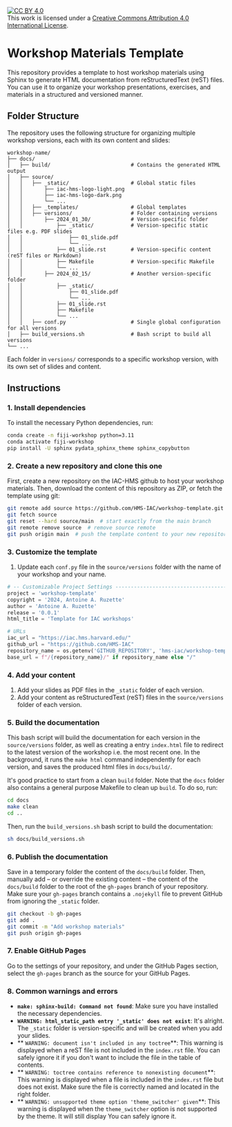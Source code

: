 [![CC BY 4.0][cc-by-shield]][cc-by]  
This work is licensed under a [Creative Commons Attribution 4.0 International License][cc-by].  

[cc-by]: http://creativecommons.org/licenses/by/4.0/  
[cc-by-shield]: https://img.shields.io/badge/License-CC%20BY%204.0-lightgrey.svg  

# Workshop Materials Template

This repository provides a template to host workshop materials using Sphinx to generate HTML documentation from reStructuredText (reST) files. You can use it to organize your workshop presentations, exercises, and materials in a structured and versioned manner.

## Folder Structure

The repository uses the following structure for organizing multiple workshop versions, each with its own content and slides:
    
```plaintext
workshop-name/
├── docs/
│   ├── build/                          # Contains the generated HTML output
│   ├── source/
│   │   ├── _static/                    # Global static files
│   │       ├── iac-hms-logo-light.png
│   │       ├── iac-hms-logo-dark.png
│   │       └── ...
│   │   ├── _templates/                 # Global templates
│   │   ├── versions/                   # Folder containing versions
│   │       ├── 2024_01_30/             # Version-specific folder
│   │           ├── _static/            # Version-specific static files e.g. PDF slides
│   │               ├── 01_slide.pdf
│   │               └── ...
│   │           ├── 01_slide.rst        # Version-specific content (reST files or Markdown)
│   │           ├── Makefile            # Version-specific Makefile
│   │           └── ...
│   │       ├── 2024_02_15/             # Another version-specific folder
│   │           ├── _static/
│   │               ├── 01_slide.pdf
│   │               └── ...
│   │           ├── 01_slide.rst
│   │           ├── Makefile
│   │           └── ...
│   │   ├── conf.py                     # Single global configuration for all versions
│   ├── build_versions.sh               # Bash script to build all versions
└── ...
```

Each folder in `versions/` corresponds to a specific workshop version, with its own set of slides and content.

## Instructions

### 1. Install dependencies

To install the necessary Python dependencies, run:

```bash
conda create -n fiji-workshop python=3.11
conda activate fiji-workshop
pip install -U sphinx pydata_sphinx_theme sphinx_copybutton
```

### 2. Create a new repository and clone this one

First, create a new repository on the IAC-HMS github to host your workshop materials. Then, download the content of this repository as ZIP, or fetch the template using git:

```bash
git remote add source https://github.com/HMS-IAC/workshop-template.git
git fetch source
git reset --hard source/main  # start exactly from the main branch
git remote remove source  # remove source remote
git push origin main  # push the template content to your new repository; only force the push for the first time
```

### 3. Customize the template

1. Update each `conf.py` file in the `source/versions` folder with the name of your workshop and your name.

```python
# -- Customizable Project Settings -------------------------------------------
project = 'workshop-template'
copyright = '2024, Antoine A. Ruzette'
author = 'Antoine A. Ruzette'
release = '0.0.1'
html_title = 'Template for IAC workshops'

# URLs
iac_url = "https://iac.hms.harvard.edu/"
github_url = "https://github.com/HMS-IAC"
repository_name = os.getenv('GITHUB_REPOSITORY', 'hms-iac/workshop-template').split('/')[-1]
base_url = f"/{repository_name}/" if repository_name else "/"
```

### 4. Add your content

1. Add your slides as PDF files in the `_static` folder of each version.
2. Add your content as reStructuredText (reST) files in the `source/versions` folder of each version.

### 5. Build the documentation

This bash script will build the documentation for each version in the `source/versions` folder, as well as creating a entry `index.html` file to redirect to the latest version of the workshop i.e. the most recent one. In the background, it runs the `make html` command independently for each version, and saves the produced html files in `docs/build/`.

It's good practice to start from a clean `build` folder. Note that the `docs` folder also contains a general purpose Makefile to clean up `build`. To do so, run:

```bash
cd docs
make clean
cd ..
```

Then, run the `build_versions.sh` bash script to build the documentation:

```bash
sh docs/build_versions.sh
```

### 6. Publish the documentation

Save in a temporary folder the content of the `docs/build` folder. Then, manually add – or override the existing content – the content of the `docs/build` folder to the root of the `gh-pages` branch of your repository. Make sure your `gh-pages` branch contains a `.nojekyll` file to prevent GitHub from ignoring the `_static` folder.

```bash
git checkout -b gh-pages
git add .
git commit -m "Add workshop materials"
git push origin gh-pages
```

### 7. Enable GitHub Pages

Go to the settings of your repository, and under the GitHub Pages section, select the `gh-pages` branch as the source for your GitHub Pages.

### 8. Common warnings and errors

- **`make: sphinx-build: Command not found`**: Make sure you have installed the necessary dependencies.
- **`WARNING: html_static_path entry '_static' does not exist`**: It's alright. The `_static` folder is version-specific and will be created when you add your slides.
- ** `WARNING: document isn't included in any toctree`**: This warning is displayed when a reST file is not included in the `index.rst` file. You can safely ignore it if you don't want to include the file in the table of contents.
- ** `WARNING: toctree contains reference to nonexisting document`**: This warning is displayed when a file is included in the `index.rst` file but does not exist. Make sure the file is correctly named and located in the right folder.
- ** `WARNING: unsupported theme option 'theme_switcher' given`**: This warning is displayed when the `theme_switcher` option is not supported by the theme. It will still display You can safely ignore it.